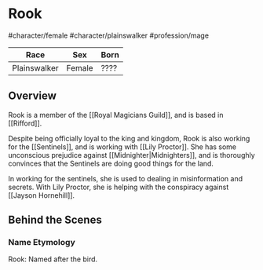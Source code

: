 # Rook
#character/female #character/plainswalker #profession/mage

Race | Sex | Born
-----|-----|-----
Plainswalker | Female | ????

## Overview
Rook is a member of the [[Royal Magicians Guild]], and is based in [[Rifford]].

Despite being officially loyal to the king and kingdom, Rook is also working for the [[Sentinels]], and is working with [[Lily Proctor]]. She has some unconscious prejudice against [[Midnighter|Midnighters]], and is thoroughly convinces that the Sentinels are doing good things for the land.

In working for the sentinels, she is used to dealing in misinformation and secrets. With Lily Proctor, she is helping with the conspiracy against [[Jayson Hornehill]].

## Behind the Scenes
### Name Etymology
Rook: Named after the bird.